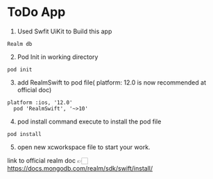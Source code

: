 # ToDo App

1. Used Swfit UiKit to Build this app

```
Realm db
```

2. Pod Init in working directory

```
pod init
```

3. add RealmSwift to pod file( platform: 12.0 is now recommended at official doc)

```
platform :ios, '12.0'
  pod 'RealmSwift', '~>10'
```

4. pod install command execute to install the pod file
```
pod install
```

5. open new xcworkspace file to start your work.


link to official realm doc 👉🏻 https://docs.mongodb.com/realm/sdk/swift/install/
